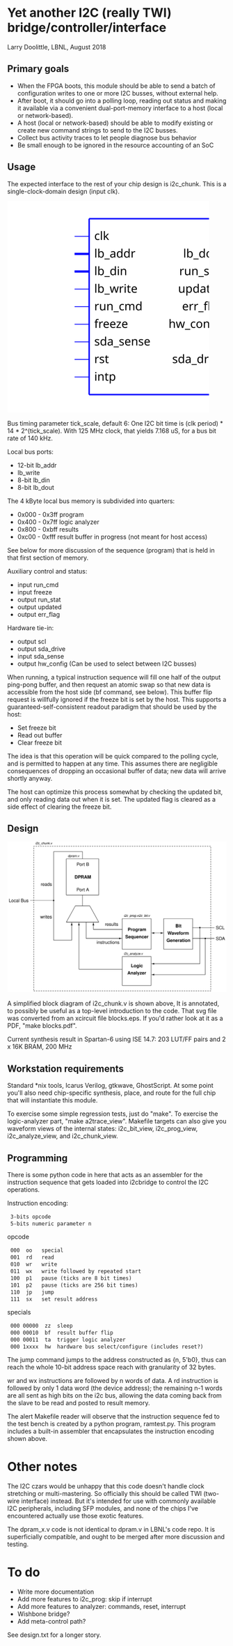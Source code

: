 # Yet another I2C (really TWI) bridge/controller/interface

Larry Doolittle, LBNL, August 2018

## Primary goals

* When the FPGA boots, this module should be able to send a batch of
configuration writes to one or more I2C busses, without external help.
* After boot, it should go into a polling loop, reading out status
and making it available via a convenient dual-port-memory interface to
a host (local or network-based).
* A host (local or network-based) should be able to modify existing or
create new command strings to send to the I2C busses.
* Collect bus activity traces to let people diagnose bus behavior
* Be small enough to be ignored in the resource accounting of an SoC

## Usage

The expected interface to the rest of your chip design is i2c_chunk.
This is a single-clock-domain design (input clk).

![symbol](i2c_chunk.svg)

Bus timing parameter tick_scale, default 6:
One I2C bit time is (clk period) * 14 * 2^(tick_scale).
With 125 MHz clock, that yields 7.168 uS, for a bus bit rate of 140 kHz.

Local bus ports:

* 12-bit lb_addr
* lb_write
* 8-bit lb_din
* 8-bit lb_dout

The 4 kByte local bus memory is subdivided into quarters:

*  0x000 - 0x3ff   program
*  0x400 - 0x7ff   logic analyzer
*  0x800 - 0xbff   results
*  0xc00 - 0xfff   result buffer in progress (not meant for host access)

See below for more discussion of the sequence (program) that is held
in that first section of memory.

Auxiliary control and status:

* input run_cmd
* input freeze
* output run_stat
* output updated
* output err_flag

Hardware tie-in:

* output scl
* output sda_drive
* input sda_sense
* output hw_config (Can be used to select between I2C busses)

When running, a typical instruction sequence will fill one half of the
output ping-pong buffer, and then request an atomic swap so that new data
is accessible from the host side (bf command, see below).
This buffer flip request is willfully ignored if the freeze bit
is set by the host.  This supports a guaranteed-self-consistent
readout paradigm that should be used by the host:

* Set freeze bit
* Read out buffer
* Clear freeze bit

The idea is that this operation will be quick compared to the polling
cycle, and is permitted to happen at any time.  This assumes there are
negligible consequences of dropping an occasional buffer of data;
new data will arrive shortly anyway.

The host can optimize this process somewhat by checking the updated bit,
and only reading data out when it is set.  The updated flag is cleared
as a side effect of clearing the freeze bit.

## Design

![block diagram](blocks.svg)

A simplified block diagram of i2c_chunk.v is shown above,
It is annotated, to possibly be useful as a top-level introduction to the code.
That svg file was converted from an xcircuit file blocks.eps.
If you'd rather look at it as a PDF, "make blocks.pdf".

Current synthesis result in Spartan-6 using ISE 14.7:
  203 LUT/FF pairs and 2 x 16K BRAM, 200 MHz

## Workstation requirements

Standard *nix tools, Icarus Verilog, gtkwave,
GhostScript.  At some point you'll also need chip-specific synthesis,
place, and route for the full chip that will instantiate this module.

To exercise some simple regression tests, just do "make".
To exercise the logic-analyzer part, "make a2trace_view".
Makefile targets can also give you waveform views of the internal states:
i2c_bit_view, i2c_prog_view, i2c_analyze_view, and i2c_chunk_view.

## Programming

There is some python code in here that acts as an assembler for
the instruction sequence that gets loaded into i2cbridge to control
the I2C operations.

Instruction encoding:
```
 3-bits opcode
 5-bits numeric parameter n
```
opcode
```
 000  oo   special
 001  rd   read
 010  wr   write
 011  wx   write followed by repeated start
 100  p1   pause (ticks are 8 bit times)
 101  p2   pause (ticks are 256 bit times)
 110  jp   jump
 111  sx   set result address
```
specials
```
 000 00000  zz  sleep
 000 00010  bf  result buffer flip
 000 00011  ta  trigger logic analyzer
 000 1xxxx  hw  hardware bus select/configure (includes reset?)
```
The jump command jumps to the address constructed as {n, 5'b0}, thus can
reach the whole 10-bit address space reach with granularity of 32 bytes.

wr and wx instructions are followed by n words of data.
A rd instruction is followed by only 1 data word (the device address);
the remaining n-1 words are all sent as high bits on the i2c bus, allowing
the data coming back from the slave to be read and posted to result memory.

The alert Makefile reader will observe that the instruction sequence fed to
the test bench is created by a python program, ramtest.py.  This program
includes a built-in assembler that encapsulates the instruction encoding
shown above.

# Other notes

The I2C czars would be unhappy that this code doesn't handle clock
stretching or multi-mastering.  So officially this should be called TWI
(two-wire interface) instead.  But it's intended for use with commonly
available I2C peripherals, including SFP modules, and none of the chips
I've encountered actually use those exotic features.

The dpram_x.v code is not identical to dpram.v in LBNL's code repo.
It is superficially compatible, and ought to be merged after more
discussion and testing.

# To do

* Write more documentation
* Add more features to i2c_prog: skip if interrupt
* Add more features to analyzer: commands, reset, interrupt
* Wishbone bridge?
* Add meta-control path?

See design.txt for a longer story.
